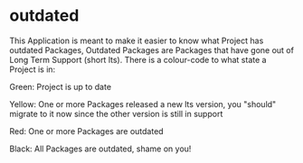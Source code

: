 # outdated

This Application is meant to make it easier to know what Project has outdated Packages,
Outdated Packages are Packages that have gone out of Long Term Support (short lts).
There is a colour-code to what state a Project is in:

Green: Project is up to date

Yellow: One or more Packages released a new lts version, you "should" migrate to it now since the other version is still in support

Red: One or more Packages are outdated

Black: All Packages are outdated, shame on you!
